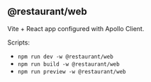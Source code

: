 ## @restaurant/web

Vite + React app configured with Apollo Client.

Scripts:

- `npm run dev -w @restaurant/web`
- `npm run build -w @restaurant/web`
- `npm run preview -w @restaurant/web`



